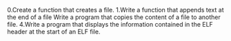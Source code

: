 0.Create a function that creates a file.
1.Write a function that appends text at the end of a file
Write a program that copies the content of a file to another file.
4.Write a program that displays the information contained in the ELF header at the start of an ELF file.
